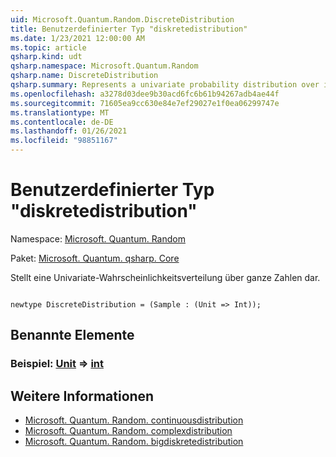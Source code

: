 ```yaml
---
uid: Microsoft.Quantum.Random.DiscreteDistribution
title: Benutzerdefinierter Typ "diskretedistribution"
ms.date: 1/23/2021 12:00:00 AM
ms.topic: article
qsharp.kind: udt
qsharp.namespace: Microsoft.Quantum.Random
qsharp.name: DiscreteDistribution
qsharp.summary: Represents a univariate probability distribution over integers.
ms.openlocfilehash: a3278d03dee9b30acd6fc6b61b94267adb4ae44f
ms.sourcegitcommit: 71605ea9cc630e84e7ef29027e1f0ea06299747e
ms.translationtype: MT
ms.contentlocale: de-DE
ms.lasthandoff: 01/26/2021
ms.locfileid: "98851167"
---
```

# <a name="discretedistribution-user-defined-type"></a>Benutzerdefinierter Typ "diskretedistribution"

Namespace: [Microsoft. Quantum. Random](xref:Microsoft.Quantum.Random)

Paket: [Microsoft. Quantum. qsharp. Core](https://nuget.org/packages/Microsoft.Quantum.QSharp.Core)


Stellt eine Univariate-Wahrscheinlichkeitsverteilung über ganze Zahlen dar.

```qsharp

newtype DiscreteDistribution = (Sample : (Unit => Int));
```



## <a name="named-items"></a>Benannte Elemente

### <a name="sample--unit--int"></a>Beispiel: [Unit](xref:microsoft.quantum.lang-ref.unit) => [int](xref:microsoft.quantum.lang-ref.int) 



## <a name="see-also"></a>Weitere Informationen

- [Microsoft. Quantum. Random. continuousdistribution](xref:Microsoft.Quantum.Random.ContinuousDistribution)
- [Microsoft. Quantum. Random. complexdistribution](xref:Microsoft.Quantum.Random.ComplexDistribution)
- [Microsoft. Quantum. Random. bigdiskretedistribution](xref:Microsoft.Quantum.Random.BigDiscreteDistribution)
